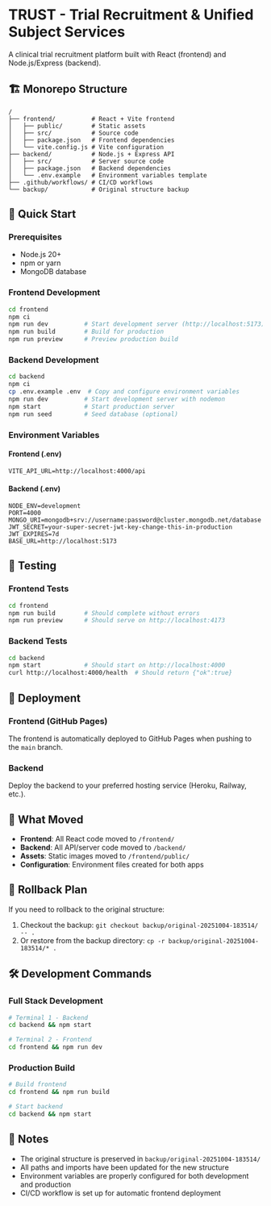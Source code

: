 # TRUST - Trial Recruitment & Unified Subject Services

A clinical trial recruitment platform built with React (frontend) and Node.js/Express (backend).

## 🏗️ Monorepo Structure

```
/
├── frontend/          # React + Vite frontend
│   ├── public/        # Static assets
│   ├── src/           # Source code
│   ├── package.json   # Frontend dependencies
│   └── vite.config.js # Vite configuration
├── backend/           # Node.js + Express API
│   ├── src/           # Server source code
│   ├── package.json   # Backend dependencies
│   └── .env.example   # Environment variables template
├── .github/workflows/ # CI/CD workflows
└── backup/            # Original structure backup
```

## 🚀 Quick Start

### Prerequisites
- Node.js 20+
- npm or yarn
- MongoDB database

### Frontend Development

```bash
cd frontend
npm ci
npm run dev          # Start development server (http://localhost:5173)
npm run build        # Build for production
npm run preview      # Preview production build
```

### Backend Development

```bash
cd backend
npm ci
cp .env.example .env  # Copy and configure environment variables
npm run dev          # Start development server with nodemon
npm start            # Start production server
npm run seed         # Seed database (optional)
```

### Environment Variables

#### Frontend (.env)
```env
VITE_API_URL=http://localhost:4000/api
```

#### Backend (.env)
```env
NODE_ENV=development
PORT=4000
MONGO_URI=mongodb+srv://username:password@cluster.mongodb.net/database
JWT_SECRET=your-super-secret-jwt-key-change-this-in-production
JWT_EXPIRES=7d
BASE_URL=http://localhost:5173
```

## 🧪 Testing

### Frontend Tests
```bash
cd frontend
npm run build        # Should complete without errors
npm run preview      # Should serve on http://localhost:4173
```

### Backend Tests
```bash
cd backend
npm start            # Should start on http://localhost:4000
curl http://localhost:4000/health  # Should return {"ok":true}
```

## 🚀 Deployment

### Frontend (GitHub Pages)
The frontend is automatically deployed to GitHub Pages when pushing to the `main` branch.

### Backend
Deploy the backend to your preferred hosting service (Heroku, Railway, etc.).

## 📁 What Moved

- **Frontend**: All React code moved to `/frontend/`
- **Backend**: All API/server code moved to `/backend/`
- **Assets**: Static images moved to `/frontend/public/`
- **Configuration**: Environment files created for both apps

## 🔄 Rollback Plan

If you need to rollback to the original structure:

1. Checkout the backup: `git checkout backup/original-20251004-183514/ -- .`
2. Or restore from the backup directory: `cp -r backup/original-20251004-183514/* .`

## 🛠️ Development Commands

### Full Stack Development
```bash
# Terminal 1 - Backend
cd backend && npm start

# Terminal 2 - Frontend  
cd frontend && npm run dev
```

### Production Build
```bash
# Build frontend
cd frontend && npm run build

# Start backend
cd backend && npm start
```

## 📝 Notes

- The original structure is preserved in `backup/original-20251004-183514/`
- All paths and imports have been updated for the new structure
- Environment variables are properly configured for both development and production
- CI/CD workflow is set up for automatic frontend deployment